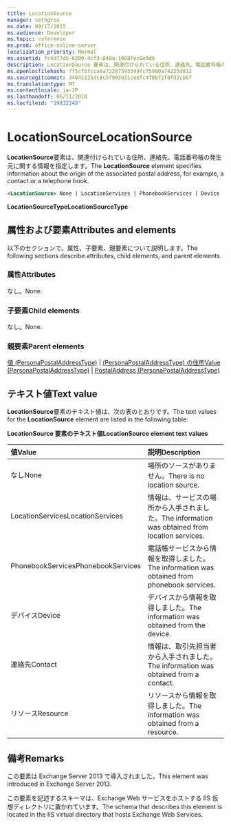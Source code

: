 ```yaml
---
title: LocationSource
manager: sethgros
ms.date: 09/17/2015
ms.audience: Developer
ms.topic: reference
ms.prod: office-online-server
localization_priority: Normal
ms.assetid: fc4d77d5-6200-4cf3-848a-1088fec0e0d6
description: LocationSource 要素は、関連付けられている住所、連絡先、電話番号帳の発生元に関する情報を指定します。
ms.openlocfilehash: 7f5cf5fcca0a72287593349fcf5090a74225d012
ms.sourcegitcommit: 34041125dc8c5f993b21cebfc4f8b72f0fd2cb6f
ms.translationtype: MT
ms.contentlocale: ja-JP
ms.lasthandoff: 06/11/2018
ms.locfileid: "19832248"
---
```

# <a name="locationsource"></a><span data-ttu-id="ba0e3-103">LocationSource</span><span class="sxs-lookup"><span data-stu-id="ba0e3-103">LocationSource</span></span>

<span data-ttu-id="ba0e3-104">**LocationSource**要素は、関連付けられている住所、連絡先、電話番号帳の発生元に関する情報を指定します。</span><span class="sxs-lookup"><span data-stu-id="ba0e3-104">The **LocationSource** element specifies information about the origin of the associated postal address, for example, a contact or a telephone book.</span></span> 
  
```XML
<LocationSource> None | LocationServices | PhonebookServices | Device | Contact | Resource </LocationSource>
```

 <span data-ttu-id="ba0e3-105">**LocationSourceType**</span><span class="sxs-lookup"><span data-stu-id="ba0e3-105">**LocationSourceType**</span></span>
## <a name="attributes-and-elements"></a><span data-ttu-id="ba0e3-106">属性および要素</span><span class="sxs-lookup"><span data-stu-id="ba0e3-106">Attributes and elements</span></span>

<span data-ttu-id="ba0e3-107">以下のセクションで、属性、子要素、親要素について説明します。</span><span class="sxs-lookup"><span data-stu-id="ba0e3-107">The following sections describe attributes, child elements, and parent elements.</span></span>
  
### <a name="attributes"></a><span data-ttu-id="ba0e3-108">属性</span><span class="sxs-lookup"><span data-stu-id="ba0e3-108">Attributes</span></span>

<span data-ttu-id="ba0e3-109">なし。</span><span class="sxs-lookup"><span data-stu-id="ba0e3-109">None.</span></span>
  
### <a name="child-elements"></a><span data-ttu-id="ba0e3-110">子要素</span><span class="sxs-lookup"><span data-stu-id="ba0e3-110">Child elements</span></span>

<span data-ttu-id="ba0e3-111">なし。</span><span class="sxs-lookup"><span data-stu-id="ba0e3-111">None.</span></span>
  
### <a name="parent-elements"></a><span data-ttu-id="ba0e3-112">親要素</span><span class="sxs-lookup"><span data-stu-id="ba0e3-112">Parent elements</span></span>

<span data-ttu-id="ba0e3-113">[値 (PersonaPostalAddressType)](value-personapostaladdresstype.md) | [(PersonaPostalAddressType) の住所](postaladdress-personapostaladdresstype.md)</span><span class="sxs-lookup"><span data-stu-id="ba0e3-113">[Value (PersonaPostalAddressType)](value-personapostaladdresstype.md) | [PostalAddress (PersonaPostalAddressType)](postaladdress-personapostaladdresstype.md)</span></span>
  
## <a name="text-value"></a><span data-ttu-id="ba0e3-114">テキスト値</span><span class="sxs-lookup"><span data-stu-id="ba0e3-114">Text value</span></span>

<span data-ttu-id="ba0e3-115">**LocationSource**要素のテキスト値は、次の表のとおりです。</span><span class="sxs-lookup"><span data-stu-id="ba0e3-115">The text values for the **LocationSource** element are listed in the following table:</span></span> 
  
<span data-ttu-id="ba0e3-116">**LocationSource 要素のテキスト値**</span><span class="sxs-lookup"><span data-stu-id="ba0e3-116">**LocationSource element text values**</span></span>

|<span data-ttu-id="ba0e3-117">**値**</span><span class="sxs-lookup"><span data-stu-id="ba0e3-117">**Value**</span></span>|<span data-ttu-id="ba0e3-118">**説明**</span><span class="sxs-lookup"><span data-stu-id="ba0e3-118">**Description**</span></span>|
|:-----|:-----|
|<span data-ttu-id="ba0e3-119">なし</span><span class="sxs-lookup"><span data-stu-id="ba0e3-119">None</span></span>  <br/> |<span data-ttu-id="ba0e3-120">場所のソースがありません。</span><span class="sxs-lookup"><span data-stu-id="ba0e3-120">There is no location source.</span></span>  <br/> |
|<span data-ttu-id="ba0e3-121">LocationServices</span><span class="sxs-lookup"><span data-stu-id="ba0e3-121">LocationServices</span></span>  <br/> |<span data-ttu-id="ba0e3-122">情報は、サービスの場所から入手されました。</span><span class="sxs-lookup"><span data-stu-id="ba0e3-122">The information was obtained from location services.</span></span>  <br/> |
|<span data-ttu-id="ba0e3-123">PhonebookServices</span><span class="sxs-lookup"><span data-stu-id="ba0e3-123">PhonebookServices</span></span>  <br/> |<span data-ttu-id="ba0e3-124">電話帳サービスから情報を取得しました。</span><span class="sxs-lookup"><span data-stu-id="ba0e3-124">The information was obtained from phonebook services.</span></span>  <br/> |
|<span data-ttu-id="ba0e3-125">デバイス</span><span class="sxs-lookup"><span data-stu-id="ba0e3-125">Device</span></span>  <br/> |<span data-ttu-id="ba0e3-126">デバイスから情報を取得しました。</span><span class="sxs-lookup"><span data-stu-id="ba0e3-126">The information was obtained from the device.</span></span>  <br/> |
|<span data-ttu-id="ba0e3-127">連絡先</span><span class="sxs-lookup"><span data-stu-id="ba0e3-127">Contact</span></span>  <br/> |<span data-ttu-id="ba0e3-128">情報は、取引先担当者から入手されました。</span><span class="sxs-lookup"><span data-stu-id="ba0e3-128">The information was obtained from a contact.</span></span>  <br/> |
|<span data-ttu-id="ba0e3-129">リソース</span><span class="sxs-lookup"><span data-stu-id="ba0e3-129">Resource</span></span>  <br/> |<span data-ttu-id="ba0e3-130">リソースから情報を取得しました。</span><span class="sxs-lookup"><span data-stu-id="ba0e3-130">The information was obtained from a resource.</span></span>  <br/> |
   
## <a name="remarks"></a><span data-ttu-id="ba0e3-131">備考</span><span class="sxs-lookup"><span data-stu-id="ba0e3-131">Remarks</span></span>

<span data-ttu-id="ba0e3-132">この要素は Exchange Server 2013 で導入されました。</span><span class="sxs-lookup"><span data-stu-id="ba0e3-132">This element was introduced in Exchange Server 2013.</span></span>
  
<span data-ttu-id="ba0e3-133">この要素を記述するスキーマは、Exchange Web サービスをホストする IIS 仮想ディレクトリに置かれています。</span><span class="sxs-lookup"><span data-stu-id="ba0e3-133">The schema that describes this element is located in the IIS virtual directory that hosts Exchange Web Services.</span></span>
  


